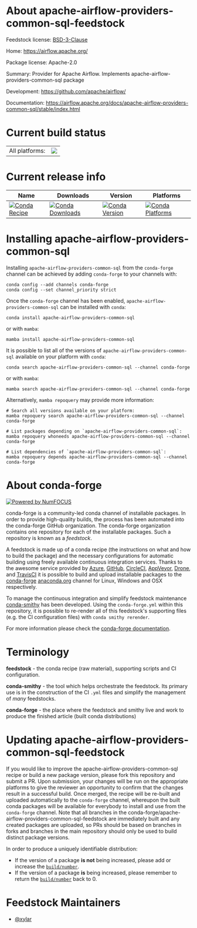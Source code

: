 About apache-airflow-providers-common-sql-feedstock
===================================================

Feedstock license: [BSD-3-Clause](https://github.com/conda-forge/apache-airflow-providers-common-sql-feedstock/blob/main/LICENSE.txt)

Home: https://airflow.apache.org/

Package license: Apache-2.0

Summary: Provider for Apache Airflow. Implements apache-airflow-providers-common-sql package

Development: https://github.com/apache/airflow/

Documentation: https://airflow.apache.org/docs/apache-airflow-providers-common-sql/stable/index.html

Current build status
====================


<table><tr><td>All platforms:</td>
    <td>
      <a href="https://dev.azure.com/conda-forge/feedstock-builds/_build/latest?definitionId=16900&branchName=main">
        <img src="https://dev.azure.com/conda-forge/feedstock-builds/_apis/build/status/apache-airflow-providers-common-sql-feedstock?branchName=main">
      </a>
    </td>
  </tr>
</table>

Current release info
====================

| Name | Downloads | Version | Platforms |
| --- | --- | --- | --- |
| [![Conda Recipe](https://img.shields.io/badge/recipe-apache--airflow--providers--common--sql-green.svg)](https://anaconda.org/conda-forge/apache-airflow-providers-common-sql) | [![Conda Downloads](https://img.shields.io/conda/dn/conda-forge/apache-airflow-providers-common-sql.svg)](https://anaconda.org/conda-forge/apache-airflow-providers-common-sql) | [![Conda Version](https://img.shields.io/conda/vn/conda-forge/apache-airflow-providers-common-sql.svg)](https://anaconda.org/conda-forge/apache-airflow-providers-common-sql) | [![Conda Platforms](https://img.shields.io/conda/pn/conda-forge/apache-airflow-providers-common-sql.svg)](https://anaconda.org/conda-forge/apache-airflow-providers-common-sql) |

Installing apache-airflow-providers-common-sql
==============================================

Installing `apache-airflow-providers-common-sql` from the `conda-forge` channel can be achieved by adding `conda-forge` to your channels with:

```
conda config --add channels conda-forge
conda config --set channel_priority strict
```

Once the `conda-forge` channel has been enabled, `apache-airflow-providers-common-sql` can be installed with `conda`:

```
conda install apache-airflow-providers-common-sql
```

or with `mamba`:

```
mamba install apache-airflow-providers-common-sql
```

It is possible to list all of the versions of `apache-airflow-providers-common-sql` available on your platform with `conda`:

```
conda search apache-airflow-providers-common-sql --channel conda-forge
```

or with `mamba`:

```
mamba search apache-airflow-providers-common-sql --channel conda-forge
```

Alternatively, `mamba repoquery` may provide more information:

```
# Search all versions available on your platform:
mamba repoquery search apache-airflow-providers-common-sql --channel conda-forge

# List packages depending on `apache-airflow-providers-common-sql`:
mamba repoquery whoneeds apache-airflow-providers-common-sql --channel conda-forge

# List dependencies of `apache-airflow-providers-common-sql`:
mamba repoquery depends apache-airflow-providers-common-sql --channel conda-forge
```


About conda-forge
=================

[![Powered by
NumFOCUS](https://img.shields.io/badge/powered%20by-NumFOCUS-orange.svg?style=flat&colorA=E1523D&colorB=007D8A)](https://numfocus.org)

conda-forge is a community-led conda channel of installable packages.
In order to provide high-quality builds, the process has been automated into the
conda-forge GitHub organization. The conda-forge organization contains one repository
for each of the installable packages. Such a repository is known as a *feedstock*.

A feedstock is made up of a conda recipe (the instructions on what and how to build
the package) and the necessary configurations for automatic building using freely
available continuous integration services. Thanks to the awesome service provided by
[Azure](https://azure.microsoft.com/en-us/services/devops/), [GitHub](https://github.com/),
[CircleCI](https://circleci.com/), [AppVeyor](https://www.appveyor.com/),
[Drone](https://cloud.drone.io/welcome), and [TravisCI](https://travis-ci.com/)
it is possible to build and upload installable packages to the
[conda-forge](https://anaconda.org/conda-forge) [anaconda.org](https://anaconda.org/)
channel for Linux, Windows and OSX respectively.

To manage the continuous integration and simplify feedstock maintenance
[conda-smithy](https://github.com/conda-forge/conda-smithy) has been developed.
Using the ``conda-forge.yml`` within this repository, it is possible to re-render all of
this feedstock's supporting files (e.g. the CI configuration files) with ``conda smithy rerender``.

For more information please check the [conda-forge documentation](https://conda-forge.org/docs/).

Terminology
===========

**feedstock** - the conda recipe (raw material), supporting scripts and CI configuration.

**conda-smithy** - the tool which helps orchestrate the feedstock.
                   Its primary use is in the construction of the CI ``.yml`` files
                   and simplify the management of *many* feedstocks.

**conda-forge** - the place where the feedstock and smithy live and work to
                  produce the finished article (built conda distributions)


Updating apache-airflow-providers-common-sql-feedstock
======================================================

If you would like to improve the apache-airflow-providers-common-sql recipe or build a new
package version, please fork this repository and submit a PR. Upon submission,
your changes will be run on the appropriate platforms to give the reviewer an
opportunity to confirm that the changes result in a successful build. Once
merged, the recipe will be re-built and uploaded automatically to the
`conda-forge` channel, whereupon the built conda packages will be available for
everybody to install and use from the `conda-forge` channel.
Note that all branches in the conda-forge/apache-airflow-providers-common-sql-feedstock are
immediately built and any created packages are uploaded, so PRs should be based
on branches in forks and branches in the main repository should only be used to
build distinct package versions.

In order to produce a uniquely identifiable distribution:
 * If the version of a package **is not** being increased, please add or increase
   the [``build/number``](https://docs.conda.io/projects/conda-build/en/latest/resources/define-metadata.html#build-number-and-string).
 * If the version of a package **is** being increased, please remember to return
   the [``build/number``](https://docs.conda.io/projects/conda-build/en/latest/resources/define-metadata.html#build-number-and-string)
   back to 0.

Feedstock Maintainers
=====================

* [@xylar](https://github.com/xylar/)

